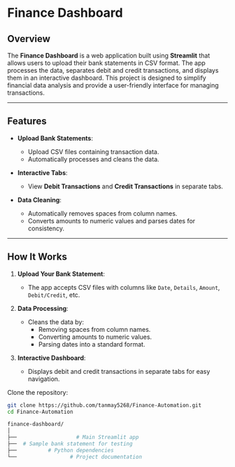# Finance Dashboard

## Overview
The **Finance Dashboard** is a web application built using **Streamlit** that allows users to upload their bank statements in CSV format. The app processes the data, separates debit and credit transactions, and displays them in an interactive dashboard. This project is designed to simplify financial data analysis and provide a user-friendly interface for managing transactions.

---

## Features
- **Upload Bank Statements**:
  - Upload CSV files containing transaction data.
  - Automatically processes and cleans the data.

- **Interactive Tabs**:
  - View **Debit Transactions** and **Credit Transactions** in separate tabs.

- **Data Cleaning**:
  - Automatically removes spaces from column names.
  - Converts amounts to numeric values and parses dates for consistency.

---

## How It Works
1. **Upload Your Bank Statement**:
   - The app accepts CSV files with columns like `Date`, `Details`, `Amount`, `Debit/Credit`, etc.

2. **Data Processing**:
   - Cleans the data by:
     - Removing spaces from column names.
     - Converting amounts to numeric values.
     - Parsing dates into a standard format.

3. **Interactive Dashboard**:
   - Displays debit and credit transactions in separate tabs for easy navigation.


Clone the repository:
   ```bash
   git clone https://github.com/tanmay5268/Finance-Automation.git
   cd Finance-Automation

finance-dashboard/
│
├──                   # Main Streamlit app
├──  # Sample bank statement for testing
├──          # Python dependencies
└──                 # Project documentation